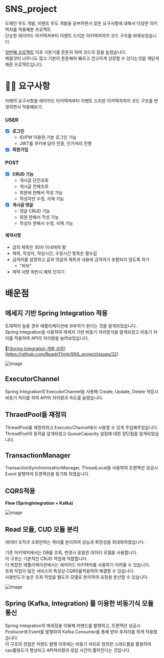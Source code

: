 ﻿# SNS_project
도메인 주도 개발, 이벤트 주도 개발을 공부하면서 같은 요구사항에 대해서 다양한 아키텍처를 적용해본 프로젝트 <br/>
단순한 레이어드 아키텍쳐부터 이벤트 드리븐 아키텍쳐까지 코드 구조를 바꿔보았습니다. <br/>

[첫번째 프로젝트](https://github.com/ReadnThink/pocoapoco-refectoring) 이후 기본기를 튼튼히 하여 코드의 질을 높였습니다. <br/>
배울것이 너무나도 많고 기본이 튼튼해야 빠르고 견고하게 성장할 수 있다는것을 깨닫게 해준 프로젝트입니다. <br/>

# 🏄‍♂ 요구사항
아래의 요구사항을 레이어드 아키텍쳐부터 이벤트 드리븐 아키텍쳐까지 코드 구조를 변경하면서 적용해보기.

### USER

- [x] **로그인**
    * ID/PW 이용한 기본 로그인 기능
    * JWT를 쿠키에 담아 인증, 인가처리 진행
- [x] **회원가입**

### POST

- [x] **CRUD 기능**
    - 게시글 단건조회
    - 게시글 전체조회
    - 회원에 한해서 작성 가능
    - 작성자만 수정, 삭제 가능
- [x] **게시글 댓글**
   - 댓글 CRUD 기능
   - 회원 한해서 작성 가능
   - 작성자 한해서 수정, 삭제 가능
#### 제약사항
- 글의 제목은 30자 이내여야 함
- 제목, 작성자, 작성시간, 수정시간 항목은 필수값
- 금칙어를 설정하고 글과 댓글의 제목과 내용에 금칙어가 포함되지 않도록 하기
   - "바보"
- 제약 사항 위반시 예외 던지기


# 배운점

## 메세지 기반 Spring Integration 적용

트래픽이 높을 경우 애플리케이션에 과부하가 된다는 것을 알게되었습니다. <br/>
Spring Integration을 사용하여 메세지 기반 비동기 처리방식을 알게되었고 비동기 처리를 적용하여 API의 처리량을 늘려보았습니다.

🔗[[Spring Integration 개발 과정](https://github.com/ReadnThink/SNS_project/issues/32)](https://github.com/ReadnThink/SNS_project/issues/32)

![image](https://github.com/ReadnThink/architecture_study_project/assets/103480627/48675724-ad16-4440-8262-70d25be0f6c5)


## ExecutorChannel

Spring Integration의 ExecutorChannel을 사용해 Create, Update, Delete 작업시 비동기 처리를 하여 API의 처리량과 속도를 늘렸습니다.

## ThraedPool을 재정의

ThreadPool을 재정의하고 ExecutorChannel에서 사용할 수 있게 주입해주었습니다. <br/>
ThreadPool의 동작을 알게되었고  QueueCapacity 설정에 대한 장단점을 알게되었습니다.

## TransactionManager

TransactionSynchronizationManager, ThreadLocal을 사용하여 트랜잭션 성공시 Event 발행하여 트랜잭션을 동기화 하였습니다.

## CQRS적용

**Flow (SpringIntegration + Kafka)**

![image](https://github.com/ReadnThink/architecture_study_project/assets/103480627/2c53b6e1-2c77-4d3b-8ef4-974359449897)

## Read 모듈, CUD 모듈 분리

데이터 조작과 조회만하는 쿼리를 분리하여 성능과 확장성을 최대화하였습니다.<br/>

기존 아키텍처에서는 DB를 조회, 변경시 동일한 데이터 모델을 사용합니다. <br/>
이 구조는 기본적인 CRUD 작업에 적합합니다. <br/>
더 복잡한 애플리케이션에서는 레이어드 아키텍처를 사용하기 어려울 수 있습니다. <br/>
조회 작업이 많은 서비스의 특성상 CQRS를적용하여 해결할 수 있습니다.<br/>
사용빈도가 높은 조회 작업을 별도의 모델로 분리하여 요청을 분산할 수 있습니다.<br/>

![image](https://github.com/ReadnThink/architecture_study_project/assets/103480627/878124fc-d1f2-4426-997f-71f35bd6d05d)

## Spring (Kafka, Integration) 를 이용한 비동기식 모듈 통신

Spring Integration의 메세징을 이용해 커맨드를 발행하고, 트랜잭션 성공시 Producer에 Event를 발행하여 Kafka Consumer를 통해 받아 후처리를 하게 적용했습니다. <br/>
이 구조의 장점은 커맨드 발행 이후에는 비동기 처리로 정의한 스레드풀을 활용하여 cpu활용도가 향상되고 API처리량과 응답 시간이 짧아진다는 것입니다.
